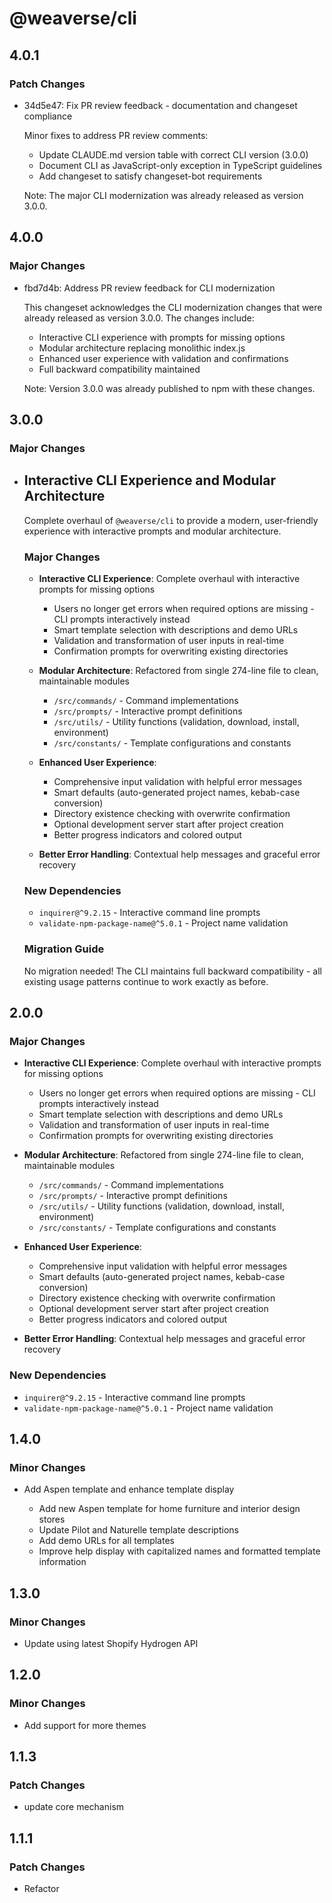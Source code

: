 # @weaverse/cli

## 4.0.1

### Patch Changes

- 34d5e47: Fix PR review feedback - documentation and changeset compliance

  Minor fixes to address PR review comments:

  - Update CLAUDE.md version table with correct CLI version (3.0.0)
  - Document CLI as JavaScript-only exception in TypeScript guidelines
  - Add changeset to satisfy changeset-bot requirements

  Note: The major CLI modernization was already released as version 3.0.0.

## 4.0.0

### Major Changes

- fbd7d4b: Address PR review feedback for CLI modernization

  This changeset acknowledges the CLI modernization changes that were already released as version 3.0.0. The changes include:

  - Interactive CLI experience with prompts for missing options
  - Modular architecture replacing monolithic index.js
  - Enhanced user experience with validation and confirmations
  - Full backward compatibility maintained

  Note: Version 3.0.0 was already published to npm with these changes.

## 3.0.0

### Major Changes

- ## Interactive CLI Experience and Modular Architecture

  Complete overhaul of `@weaverse/cli` to provide a modern, user-friendly experience with interactive prompts and modular architecture.

  ### Major Changes

  - **Interactive CLI Experience**: Complete overhaul with interactive prompts for missing options

    - Users no longer get errors when required options are missing - CLI prompts interactively instead
    - Smart template selection with descriptions and demo URLs
    - Validation and transformation of user inputs in real-time
    - Confirmation prompts for overwriting existing directories

  - **Modular Architecture**: Refactored from single 274-line file to clean, maintainable modules

    - `/src/commands/` - Command implementations
    - `/src/prompts/` - Interactive prompt definitions
    - `/src/utils/` - Utility functions (validation, download, install, environment)
    - `/src/constants/` - Template configurations and constants

  - **Enhanced User Experience**:

    - Comprehensive input validation with helpful error messages
    - Smart defaults (auto-generated project names, kebab-case conversion)
    - Directory existence checking with overwrite confirmation
    - Optional development server start after project creation
    - Better progress indicators and colored output

  - **Better Error Handling**: Contextual help messages and graceful error recovery

  ### New Dependencies

  - `inquirer@^9.2.15` - Interactive command line prompts
  - `validate-npm-package-name@^5.0.1` - Project name validation

  ### Migration Guide

  No migration needed! The CLI maintains full backward compatibility - all existing usage patterns continue to work exactly as before.

## 2.0.0

### Major Changes

- **Interactive CLI Experience**: Complete overhaul with interactive prompts for missing options

  - Users no longer get errors when required options are missing - CLI prompts interactively instead
  - Smart template selection with descriptions and demo URLs
  - Validation and transformation of user inputs in real-time
  - Confirmation prompts for overwriting existing directories

- **Modular Architecture**: Refactored from single 274-line file to clean, maintainable modules

  - `/src/commands/` - Command implementations
  - `/src/prompts/` - Interactive prompt definitions
  - `/src/utils/` - Utility functions (validation, download, install, environment)
  - `/src/constants/` - Template configurations and constants

- **Enhanced User Experience**:

  - Comprehensive input validation with helpful error messages
  - Smart defaults (auto-generated project names, kebab-case conversion)
  - Directory existence checking with overwrite confirmation
  - Optional development server start after project creation
  - Better progress indicators and colored output

- **Better Error Handling**: Contextual help messages and graceful error recovery

### New Dependencies

- `inquirer@^9.2.15` - Interactive command line prompts
- `validate-npm-package-name@^5.0.1` - Project name validation

## 1.4.0

### Minor Changes

- Add Aspen template and enhance template display

  - Add new Aspen template for home furniture and interior design stores
  - Update Pilot and Naturelle template descriptions
  - Add demo URLs for all templates
  - Improve help display with capitalized names and formatted template information

## 1.3.0

### Minor Changes

- Update using latest Shopify Hydrogen API

## 1.2.0

### Minor Changes

- Add support for more themes

## 1.1.3

### Patch Changes

- update core mechanism

## 1.1.1

### Patch Changes

- Refactor
